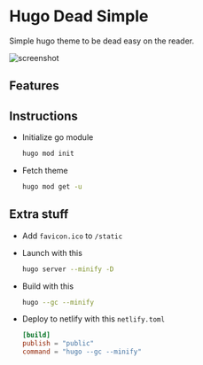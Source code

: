 # Hugo Dead Simple

Simple hugo theme to be dead easy on the reader.

![screenshot](https://github.com/barklan/hugo-dead-simple)

## Features

## Instructions

- Initialize go module

    ```bash
    hugo mod init
    ```

- Fetch theme

    ```bash
    hugo mod get -u
    ```

## Extra stuff

- Add `favicon.ico` to `/static`
- Launch with this

    ```bash
    hugo server --minify -D
    ```

- Build with this

    ```bash
    hugo --gc --minify
    ```

- Deploy to netlify with this `netlify.toml`

    ```toml
    [build]
    publish = "public"
    command = "hugo --gc --minify"
    ```
